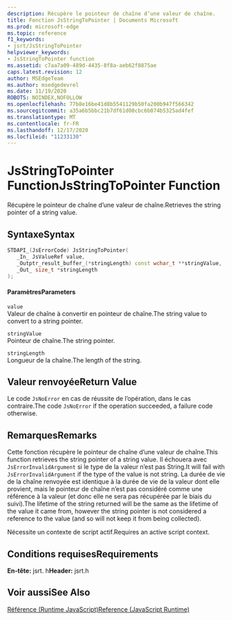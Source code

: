 ```yaml
---
description: Récupère le pointeur de chaîne d’une valeur de chaîne.
title: Fonction JsStringToPointer | Documents Microsoft
ms.prod: microsoft-edge
ms.topic: reference
f1_keywords:
- jsrt/JsStringToPointer
helpviewer_keywords:
- JsStringToPointer function
ms.assetid: c7aa7a09-489d-4435-8f8a-aeb62f8875ae
caps.latest.revision: 12
author: MSEdgeTeam
ms.author: msedgedevrel
ms.date: 11/19/2020
ROBOTS: NOINDEX,NOFOLLOW
ms.openlocfilehash: 77b8e16be41d8b5541129b50fa200b947f566342
ms.sourcegitcommit: a35a6b5bbc21b7df61d08cbc6b074b5325ad4fef
ms.translationtype: MT
ms.contentlocale: fr-FR
ms.lasthandoff: 12/17/2020
ms.locfileid: "11233130"
---
```

# <span data-ttu-id="3500a-103">JsStringToPointer Function</span><span class="sxs-lookup"><span data-stu-id="3500a-103">JsStringToPointer Function</span></span>

<span data-ttu-id="3500a-104">Récupère le pointeur de chaîne d’une valeur de chaîne.</span><span class="sxs-lookup"><span data-stu-id="3500a-104">Retrieves the string pointer of a string value.</span></span>  
  
## <span data-ttu-id="3500a-105">Syntaxe</span><span class="sxs-lookup"><span data-stu-id="3500a-105">Syntax</span></span>  
  
```cpp  
STDAPI_(JsErrorCode) JsStringToPointer(  
   _In_ JsValueRef value,  
   _Outptr_result_buffer_(*stringLength) const wchar_t **stringValue,  
   _Out_ size_t *stringLength  
);  
```  
  
#### <span data-ttu-id="3500a-106">Paramètres</span><span class="sxs-lookup"><span data-stu-id="3500a-106">Parameters</span></span>  
 `value`  
 <span data-ttu-id="3500a-107">Valeur de chaîne à convertir en pointeur de chaîne.</span><span class="sxs-lookup"><span data-stu-id="3500a-107">The string value to convert to a string pointer.</span></span>  
  
 `stringValue`  
 <span data-ttu-id="3500a-108">Pointeur de chaîne.</span><span class="sxs-lookup"><span data-stu-id="3500a-108">The string pointer.</span></span>  
  
 `stringLength`  
 <span data-ttu-id="3500a-109">Longueur de la chaîne.</span><span class="sxs-lookup"><span data-stu-id="3500a-109">The length of the string.</span></span>  
  
## <span data-ttu-id="3500a-110">Valeur renvoyée</span><span class="sxs-lookup"><span data-stu-id="3500a-110">Return Value</span></span>  
 <span data-ttu-id="3500a-111">Le code `JsNoError` en cas de réussite de l’opération, dans le cas contraire.</span><span class="sxs-lookup"><span data-stu-id="3500a-111">The code `JsNoError` if the operation succeeded, a failure code otherwise.</span></span>  
  
## <span data-ttu-id="3500a-112">Remarques</span><span class="sxs-lookup"><span data-stu-id="3500a-112">Remarks</span></span>  
 <span data-ttu-id="3500a-113">Cette fonction récupère le pointeur de chaîne d’une valeur de chaîne.</span><span class="sxs-lookup"><span data-stu-id="3500a-113">This function retrieves the string pointer of a string value.</span></span> <span data-ttu-id="3500a-114">Il échouera avec `JsErrorInvalidArgument` si le type de la valeur n’est pas String.</span><span class="sxs-lookup"><span data-stu-id="3500a-114">It will fail with `JsErrorInvalidArgument` if the type of the value is not string.</span></span> <span data-ttu-id="3500a-115">La durée de vie de la chaîne renvoyée est identique à la durée de vie de la valeur dont elle provient, mais le pointeur de chaîne n’est pas considéré comme une référence à la valeur (et donc elle ne sera pas récupérée par le biais du suivi).</span><span class="sxs-lookup"><span data-stu-id="3500a-115">The lifetime of the string returned will be the same as the lifetime of the value it came from, however the string pointer is not considered a reference to the value (and so will not keep it from being collected).</span></span>  
  
 <span data-ttu-id="3500a-116">Nécessite un contexte de script actif.</span><span class="sxs-lookup"><span data-stu-id="3500a-116">Requires an active script context.</span></span>  
  
## <span data-ttu-id="3500a-117">Conditions requises</span><span class="sxs-lookup"><span data-stu-id="3500a-117">Requirements</span></span>  
 <span data-ttu-id="3500a-118">**En-tête:** jsrt. h</span><span class="sxs-lookup"><span data-stu-id="3500a-118">**Header:** jsrt.h</span></span>  
  
## <span data-ttu-id="3500a-119">Voir aussi</span><span class="sxs-lookup"><span data-stu-id="3500a-119">See Also</span></span>  
 [<span data-ttu-id="3500a-120">Référence (Runtime JavaScript)</span><span class="sxs-lookup"><span data-stu-id="3500a-120">Reference (JavaScript Runtime)</span></span>](../chakra-hosting/reference-javascript-runtime.md)
